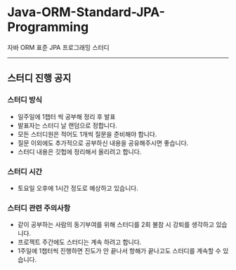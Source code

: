 # Java-ORM-Standard-JPA-Programming
자바 ORM 표준 JPA 프로그래밍 스터디

---

## 스터디 진행 공지
### 스터디 방식
- 일주일에 1챕터 씩 공부해 정리 후 발표
- 발표자는 스터디 날 랜덤으로 정합니다.
- 모든 스터디원은 적어도 1개씩 질문을 준비해야 합니다.
- 질문 이외에도 추가적으로 공부하신 내용을 공유해주시면 좋습니다.
- 스터디 내용은 깃헙에 정리해서 올리려고 합니다.
### 스터디 시간
- 토요일 오후에 1시간 정도로 예상하고 있습니다.
### 스터디 관련 주의사항
- 같이 공부하는 사람의 동기부여를 위해 스터디를 2회 불참 시 강퇴를 생각하고 있습니다.
- 프로젝트 주간에도 스터디는 계속 하려고 합니다.
- 1주일에 1챕터씩 진행하면 진도가 안 끝나서 항해가 끝나고도 스터디를 계속할 수 있습니다.
